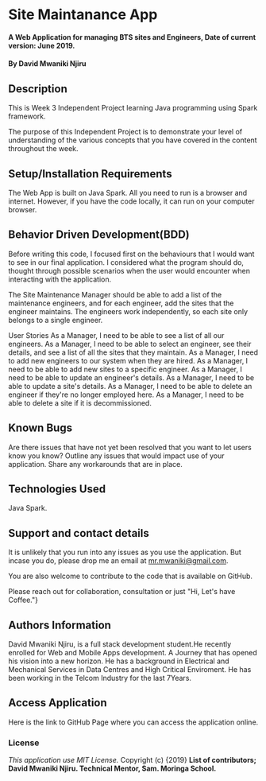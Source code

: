 # Site Maintanance App
#### A Web Application for managing BTS sites and Engineers, Date of current version: June 2019.
#### By **David Mwaniki Njiru**
## Description
This is Week 3 Independent Project learning Java programming using Spark framework.

The purpose of this Independent Project is to demonstrate your level of understanding of the various concepts that you have covered in the content throughout the week.

## Setup/Installation Requirements
The Web App is built on Java Spark. All you need to run is a browser and internet. However, if you have the code locally, it can run on your computer browser.

## Behavior Driven Development(BDD)
Before writing this code, I focused first on the behaviours that I would want to see in our final application. I considered what the program should do, thought through possible scenarios when the user would encounter when interacting with the application.

The Site Maintenance Manager should be able to add a list of the maintenance engineers, and for each engineer, add the sites that the engineer maintains. The engineers work independently, so each site only belongs to a single engineer.

User Stories
 As a Manager, I need to be able to see a list of all our engineers.
As a Manager, I need to be able to select an engineer, see their details, and see a list of all the sites that they maintain.
As a Manager, I need to add new engineers to our system when they are hired.
As a Manager, I need to be able to add new sites to a specific engineer.
As a Manager, I need to be able to update an engineer's details.
As a Manager, I need to be able to update a site's details.
As a Manager, I need to be able to delete an engineer if they're no longer employed
here.
As a Manager, I need to be able to delete a site if it is decommissioned.



## Known Bugs
Are there issues that have not yet been resolved that you want to let users know you know? Outline any issues that would impact use of your application. Share any workarounds that are in place.

## Technologies Used
Java Spark.

## Support and contact details
It is unlikely that you run into any issues as you use the application. But incase you do, please drop me an email at mr.mwaniki@gmail.com.

You are also welcome to contribute to the code that is available on GitHub.

Please reach out for collaboration, consultation or just "Hi, Let's have Coffee."}

## Authors Information
David Mwaniki Njiru, is a full stack development student.He recently enrolled for Web and Mobile Apps development. A Journey that has opened his vision into a new horizon. He has a background in Electrical and Mechanical Services in Data Centres and High Critical Enviroment. He has been working in the Telcom Industry for the last 7Years.

## Access Application
Here is the link to GitHub Page where you can access the application online.


### License
*This application use MIT License.*
Copyright (c) {2019} **List of contributors; David Mwaniki Njiru. Technical Mentor, Sam. Moringa School.**